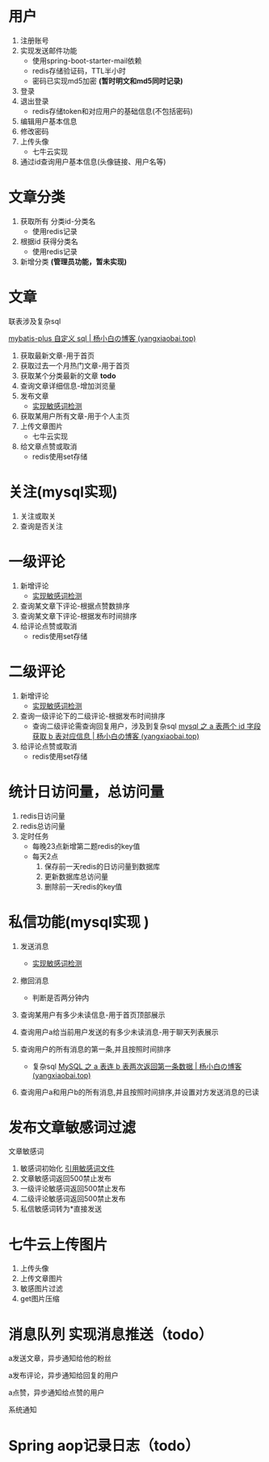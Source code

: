 # 用户
1. 注册账号
2. 实现发送邮件功能
    * 使用spring-boot-starter-mail依赖
    * redis存储验证码，TTL半小时
    * 密码已实现md5加密 **(暂时明文和md5同时记录)**
3. 登录
4. 退出登录
    * redis存储token和对应用户的基础信息(不包括密码)
5. 编辑用户基本信息
6. 修改密码
7. 上传头像
    * 七牛云实现
8. 通过id查询用户基本信息(头像链接、用户名等)

# 文章分类
1. 获取所有 分类id-分类名
    * 使用redis记录
2. 根据id 获得分类名
    * 使用redis记录
3. 新增分类 **(管理员功能，暂未实现)**


# 文章

联表涉及复杂sql

[mybatis-plus 自定义 sql | 杨小白の博客 (yangxiaobai.top)](https://yangxiaobai.top/2023/01/09/%E9%A1%B9%E7%9B%AE/mybatis-plus%E8%87%AA%E5%AE%9A%E4%B9%89sql/)

1. 获取最新文章-用于首页
2. 获取过去一个月热门文章-用于首页
3. 获取某个分类最新的文章 **todo**
4. 查询文章详细信息-增加浏览量
5. 发布文章
    * [实现敏感词检测](#jump)
6. 获取某用户所有文章-用于个人主页
7. 上传文章图片
    * 七牛云实现
8. 给文章点赞或取消
    * redis使用set存储

# 关注(mysql实现)
1. 关注或取关
2. 查询是否关注

# 一级评论
1. 新增评论
    * [实现敏感词检测](#jump)
2. 查询某文章下评论-根据点赞数排序
3. 查询某文章下评论-根据发布时间排序
4. 给评论点赞或取消
    * redis使用set存储

# 二级评论
1. 新增评论
    * [实现敏感词检测](#jump)
2. 查询一级评论下的二级评论-根据发布时间排序
    * 查询二级评论需查询回复用户，涉及到复杂sql
    [mysql 之 a 表两个 id 字段获取 b 表对应信息 | 杨小白の博客 (yangxiaobai.top)](https://yangxiaobai.top/2023/01/10/%E9%A1%B9%E7%9B%AE/MySQL%E4%B9%8Ba%E8%A1%A8%E7%9A%84%E4%B8%A4%E4%B8%AAId%E5%88%86%E5%88%AB%E8%8E%B7%E5%8F%96b%E8%A1%A8%E4%B8%AD%E5%AF%B9%E5%BA%94%E4%BF%A1%E6%81%AF/)
3. 给评论点赞或取消
    * redis使用set存储


# 统计日访问量，总访问量
1. redis日访问量
2. redis总访问量
3. 定时任务
    * 每晚23点新增第二题redis的key值
    * 每天2点
        1. 保存前一天redis的日访问量到数据库
        2. 更新数据库总访问量
        3. 删除前一天redis的key值


# 私信功能(mysql实现  )
1. 发送消息
    * [实现敏感词检测](#jump)
2. 撤回消息
    * 判断是否两分钟内
3. 查询某用户有多少未读信息-用于首页顶部展示
4. 查询用户a给当前用户发送的有多少未读消息-用于聊天列表展示
5. 查询用户的所有消息的第一条,并且按照时间排序
    * 复杂sql
    [MySQL 之 a 表连 b 表两次返回第一条数据 | 杨小白の博客 (yangxiaobai.top)](https://yangxiaobai.top/2023/01/13/%E9%A1%B9%E7%9B%AE/MySQL%E4%B9%8Ba%E8%A1%A8%E8%BF%9Eb%E8%A1%A8%E4%B8%A4%E6%AC%A1%E8%BF%94%E5%9B%9E%E7%AC%AC%E4%B8%80%E6%9D%A1%E6%95%B0%E6%8D%AE/)

6. 查询用户a和用户b的所有消息,并且按照时间排序,并设置对方发送消息的已读

# 发布文章敏感词过滤

<span id="jump">文章敏感词</span> 

1. 敏感词初始化 [引用敏感词文件](https://raw.githubusercontent.com/importcjj/sensitive/master/dict/dict.txt)
2. 文章敏感词返回500禁止发布
3. 一级评论敏感词返回500禁止发布
4. 二级评论敏感词返回500禁止发布
5. 私信敏感词转为*直接发送

# 七牛云上传图片

1. 上传头像
2. 上传文章图片
3. 敏感图片过滤
4. get图片压缩

# 消息队列 实现消息推送（todo）

a发送文章，异步通知给他的粉丝

a发布评论，异步通知给回复的用户

a点赞，异步通知给点赞的用户

系统通知

# Spring aop记录日志（todo）
